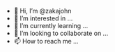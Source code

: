 - 👋 Hi, I’m @zakajohn
- 👀 I’m interested in ...
- 🌱 I’m currently learning ...
- 💞️ I’m looking to collaborate on ...
- 📫 How to reach me ...

<!---
zakajohn/zakajohn is a ✨ special ✨ repository because its `README.md` (this file) appears on your GitHub profile.
You can click the Preview link to take a look at your changes.
--->

